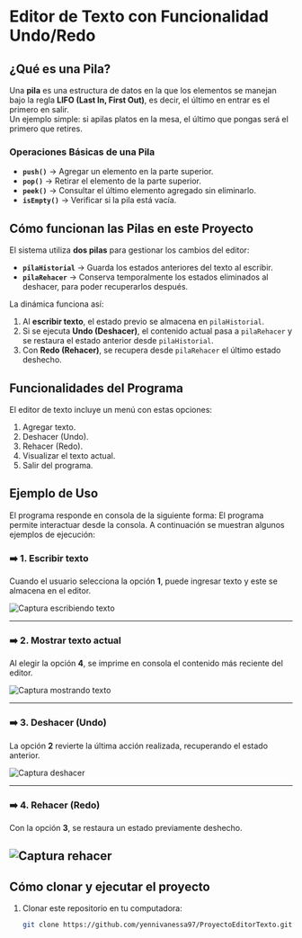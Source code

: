 # Editor de Texto con Funcionalidad Undo/Redo

## ¿Qué es una Pila?
Una **pila** es una estructura de datos en la que los elementos se manejan bajo la regla **LIFO (Last In, First Out)**, es decir, el último en entrar es el primero en salir.  
Un ejemplo simple: si apilas platos en la mesa, el último que pongas será el primero que retires.

###  Operaciones Básicas de una Pila
- **`push()`** → Agregar un elemento en la parte superior.
- **`pop()`** → Retirar el elemento de la parte superior.
- **`peek()`** → Consultar el último elemento agregado sin eliminarlo.
- **`isEmpty()`** → Verificar si la pila está vacía.  


##  Cómo funcionan las Pilas en este Proyecto
El sistema utiliza **dos pilas** para gestionar los cambios del editor:

- **`pilaHistorial`** → Guarda los estados anteriores del texto al escribir.
- **`pilaRehacer`** → Conserva temporalmente los estados eliminados al deshacer, para poder recuperarlos después.

La dinámica funciona así:
1. Al **escribir texto**, el estado previo se almacena en `pilaHistorial`.
2. Si se ejecuta **Undo (Deshacer)**, el contenido actual pasa a `pilaRehacer` y se restaura el estado anterior desde `pilaHistorial`.
3. Con **Redo (Rehacer)**, se recupera desde `pilaRehacer` el último estado deshecho.

## Funcionalidades del Programa
El editor de texto incluye un menú con estas opciones:
1. Agregar texto.
2. Deshacer (Undo).
3. Rehacer (Redo).
4. Visualizar el texto actual.
5. Salir del programa.

## Ejemplo de Uso
El programa responde en consola de la siguiente forma:
El programa permite interactuar desde la consola. A continuación se muestran algunos ejemplos de ejecución:

### ➡️ 1. Escribir texto
Cuando el usuario selecciona la opción **1**, puede ingresar texto y este se almacena en el editor.

![Captura escribiendo texto](./assets/captura-escribir.png)

---

### ➡️ 2. Mostrar texto actual
Al elegir la opción **4**, se imprime en consola el contenido más reciente del editor.

![Captura mostrando texto](./assets/captura-mostrar.png)

---

### ➡️ 3. Deshacer (Undo)
La opción **2** revierte la última acción realizada, recuperando el estado anterior.

![Captura deshacer](./assets/captura-deshacer.png)

---

### ➡️ 4. Rehacer (Redo)
Con la opción **3**, se restaura un estado previamente deshecho.

![Captura rehacer](./assets/captura-rehacer.png)
---

## Cómo clonar y ejecutar el proyecto

1. Clonar este repositorio en tu computadora:
   ```bash
   git clone https://github.com/yennivanessa97/ProyectoEditorTexto.git

